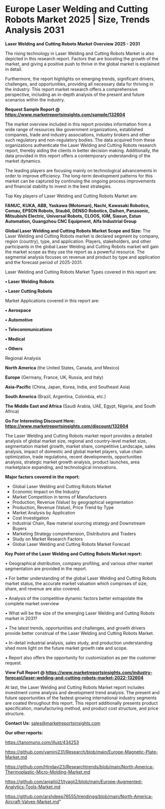  # Europe Laser Welding and Cutting Robots Market 2025 | Size, Trends Analysis 2031

<Strong> Laser Welding and Cutting Robots Market Overview 2025 - 2031</strong>

The rising technology in Laser Welding and Cutting Robots Market is also depicted in this research report. Factors that are boosting the growth of the market, and giving a positive push to thrive in the global market is explained in detail.

Furthermore, the report highlights on emerging trends, significant drivers, challenges, and opportunities, providing all necessary data for thriving in the industry. This report market research offers a comprehensive perspective, including an in-depth analysis of the present and future scenarios within the industry.

<strong>Request Sample Report @ <a href=https://www.marketreportsinsights.com/sample/132604>https://www.marketreportsinsights.com/sample/132604</a></strong>

The market overview included in this report provides information from a wide range of resources like government organizations, established companies, trade and industry associations, industry brokers and other such regulatory and non-regulatory bodies. The data acquired from these organizations authenticate the Laser Welding and Cutting Robots research report, thereby aiding the clients in better decision making. Additionally, the data provided in this report offers a contemporary understanding of the market dynamics.

The leading players are focusing mainly on technological advancements in order to improve efficiency. The long-term development patterns for this market can be captured by continuing the ongoing process improvements and financial stability to invest in the best strategies.

Top Key players of Laser Welding and Cutting Robots Market are:

<strong>FANUC, KUKA, ABB, Yaskawa (Motoman), Nachi, Kawasaki Robotics, Comau, EPSON Robots, Staubli, DENSO Robotics, Daihen, Panasonic, Mitsubishi Electric, Universal Robots, CLOOS, IGM, Siasun, Estun Automation, Guangzhou CNC Equipment, Alfa Industrial Group</strong>

<strong><b>Global Laser Welding and Cutting Robots Market Scope and Size:</b></strong>
The Laser Welding and Cutting Robots market is declared segment by company, region (country), type, and application. Players, stakeholders, and other participants in the global Laser Welding and Cutting Robots market will gain the market scope as they use the report as a powerful resource. The segmental analysis focuses on revenue and product by type and application and the forecast period of 2025-2031.

Laser Welding and Cutting Robots Market Types covered in this report are:

<strong>• Laser Welding Robots

• Laser Cutting Robots</strong>

Market Applications covered in this report are:

<strong>• Aerospace

• Automotive

• Telecommunications

• Medical

• Others</strong> 

Regional Analysis

<strong>North America</strong> (the United States, Canada, and Mexico)

<strong>Europe</strong> (Germany, France, UK, Russia, and Italy)

<strong>Asia-Pacific</strong> (China, Japan, Korea, India, and Southeast Asia)

<strong>South America</strong> (Brazil, Argentina, Colombia, etc.)

<strong>The Middle East and Africa</strong> (Saudi Arabia, UAE, Egypt, Nigeria, and South Africa)

<strong>Go For Interesting Discount Here: <a href=https://www.marketreportsinsights.com/discount/132604>https://www.marketreportsinsights.com/discount/132604</a></strong>

The Laser Welding and Cutting Robots market report provides a detailed analysis of global market size, regional and country-level market size, segmentation market growth, market share, competitive Landscape, sales analysis, impact of domestic and global market players, value chain optimization, trade regulations, recent developments, opportunities analysis, strategic market growth analysis, product launches, area marketplace expanding, and technological innovations.

<strong><b>Major factors covered in the report:</b></strong>
<ul>
  <li>Global Laser Welding and Cutting Robots Market </li>
  <li>Economic Impact on the Industry</li>
  <li>Market Competition in terms of Manufacturers</li>
  <li>Production, Revenue (Value) by geographical segmentation</li>
  <li>Production, Revenue (Value), Price Trend by Type</li>
  <li>Market Analysis by Application</li>
  <li>Cost Investigation</li>
  <li>Industrial Chain, Raw material sourcing strategy and Downstream Buyers</li>
  <li>Marketing Strategy comprehension, Distributors and Traders</li>
  <li>Study on Market Research Factors</li>
  <li>Global Laser Welding and Cutting Robots Market Forecast</li>
</ul>

<strong><b>Key Point of the Laser Welding and Cutting Robots Market report:</b></strong>

• Geographical distribution, company profiling, and various other market segmentation are provided in the report.

• For better understanding of the global Laser Welding and Cutting Robots market status, the accurate market valuation which comprises of size, share, and revenue are also covered.

• Analysis of the competitive dynamic factors better extrapolate the complete market overview

• What will be the size of the emerging Laser Welding and Cutting Robots market in 2031?

• The latest trends, opportunities and challenges, and growth drivers provide better construal of the Laser Welding and Cutting Robots Market.

• In-detail industrial analysis, sales study, and production understanding shed more light on the future market growth rate and scope.

• Report also offers the opportunity for customization as per the customer request.

<strong><b>View Full Report @ <a href=https://www.marketreportsinsights.com/industry-forecast/laser-welding-and-cutting-robots-market-2022-132604>https://www.marketreportsinsights.com/industry-forecast/laser-welding-and-cutting-robots-market-2022-132604</a></b></strong>


At last, the Laser Welding and Cutting Robots Market report includes investment come analysis and development trend analysis. The present and future opportunities of the fastest growing international industry segments are coated throughout this report. This report additionally presents product specification, manufacturing method, and product cost structure, and price structure.

<strong>Contact Us:</strong>
sales@marketreportsinsights.com

<strong>Our other reports:</strong>

<a href=https://tanomuno.com/illust/434253>https://tanomuno.com/illust/434253</a>

<a href=https://github.com/yamini231/Research/blob/main/Europe-Magnetic-Plate-Market.md>https://github.com/yamini231/Research/blob/main/Europe-Magnetic-Plate-Market.md</a>

<a href=https://github.com/Hindavi23/Researchtrends/blob/main/North-America-Thermoplastic-Micro-Molding-Market.md>https://github.com/Hindavi23/Researchtrends/blob/main/North-America-Thermoplastic-Micro-Molding-Market.md</a>

<a href=https://github.com/anjaliiii21/tyagii2/blob/main/Europe-Augmented-Analytics-Tools-Market.md>https://github.com/anjaliiii21/tyagii2/blob/main/Europe-Augmented-Analytics-Tools-Market.md</a>

<a href=https://github.com/arshdeep76555/trendingg/blob/main/North-America-Aircraft-Valves-Market.md>https://github.com/arshdeep76555/trendingg/blob/main/North-America-Aircraft-Valves-Market.md</a>"
